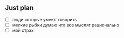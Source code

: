 ## Just plan
- [ ] люди которые умеют говорить
- [ ] мелкие рыбки думаю что все мыслят рационально
- [ ] мой страх
